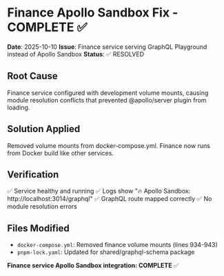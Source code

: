 # Finance Apollo Sandbox Fix - COMPLETE ✅

**Date**: 2025-10-10
**Issue**: Finance service serving GraphQL Playground instead of Apollo Sandbox
**Status**: ✅ RESOLVED

## Root Cause
Finance service configured with development volume mounts, causing module resolution conflicts that prevented @apollo/server plugin from loading.

## Solution Applied
Removed volume mounts from docker-compose.yml. Finance now runs from Docker build like other services.

## Verification
✅ Service healthy and running
✅ Logs show "🔥 Apollo Sandbox: http://localhost:3014/graphql"
✅ GraphQL route mapped correctly
✅ No module resolution errors

## Files Modified
- `docker-compose.yml`: Removed finance volume mounts (lines 934-943)
- `pnpm-lock.yaml`: Updated for shared/graphql-schema package

**Finance service Apollo Sandbox integration: COMPLETE** ✅
